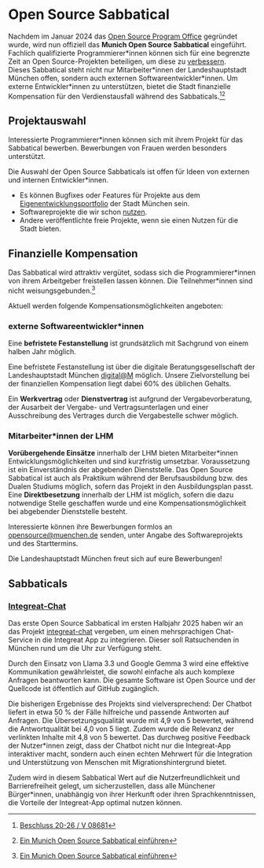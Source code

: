 # Open Source Sabbatical

Nachdem im Januar 2024 das [Open Source Program Office](./ospo) gegründet wurde, wird nun offiziell das **Munich Open Source Sabbatical** eingeführt.
Fachlich qualifizierte Programmierer\*innen können sich für eine begrenzte Zeit an Open Source-Projekten beteiligen, um diese zu [verbessern](./improve).  
Dieses Sabbatical steht nicht nur Mitarbeiter\*innen der Landeshauptstadt München offen, sondern auch externen Softwareentwickler\*innen.
Um externe Entwickler*innen zu unterstützen, bietet die Stadt finanzielle Kompensation für den Verdienstausfall während des Sabbaticals.[^beschluss][^antrag]

## Projektauswahl

Interessierte Programmierer\*innen können sich mit ihrem Projekt für das Sabbatical bewerben.
Bewerbungen von Frauen werden besonders unterstützt.

Die Auswahl der Open Source Sabbaticals ist offen für Ideen von externen und internen Entwickler*innen.

* Es können Bugfixes oder Features für Projekte aus dem [Eigenentwicklungsportfolio](https://github.com/it-at-m) der Stadt München sein.
* Softwareprojekte die wir schon [nutzen](use).
* Andere veröffentlichte freie Projekte, wenn sie einen Nutzen für die Stadt bieten.

## Finanzielle Kompensation

Das Sabbatical wird attraktiv vergütet, sodass sich die Programmierer\*innen von ihrem Arbeitgeber freistellen lassen können.
Die Teilnehmer\*innen sind nicht weisungsgebunden.[^antrag]

Aktuell werden folgende Kompensationsmöglichkeiten angeboten:

### externe Softwareentwickler\*innen

Eine __befristete Festanstellung__ ist grundsätzlich mit Sachgrund von einem halben Jahr möglich.

Eine befristete Festanstellung ist über die digitale Beratungsgesellschaft der Landeshauptstadt München [digital@M](https://digital-at-m.de/) möglich.
Unsere Zielvorstellung bei der finanziellen Kompensation liegt dabei 60% des üblichen Gehalts.

Ein __Werkvertrag__ oder __Dienstvertrag__ ist aufgrund der Vergabevorberatung, der Ausarbeit der Vergabe- und Vertragsunterlagen und einer Ausschreibung des Vertrages durch die Vergabestelle schwer möglich.

### Mitarbeiter*innen der LHM

__Vorübergehende Einsätze__ innerhalb der LHM bieten Mitarbeiter\*innen Entwicklungsmöglichkeiten und sind kurzfristig umsetzbar.
Voraussetzung ist ein Einverständnis der abgebenden Dienststelle.
Das Open Source Sabbatical ist auch als Praktikum während der Berufsausbildung bzw. des Dualen Studiums möglich, sofern das Projekt in den Ausbildungsplan passt.  
Eine __Direktbesetzung__ innerhalb der LHM ist möglich, sofern die dazu notwendige Stelle geschaffen wurde und eine Kompensationsmöglichkeit bei abgebender Dienststelle besteht.

Interessierte können ihre Bewerbungen formlos an [opensource@muenchen.de](mailto:opensource@muenchen.de) senden, unter Angabe des Softwareprojekts und des Starttermins.

Die Landeshauptstadt München freut sich auf eure Bewerbungen!

## Sabbaticals

### [Integreat-Chat](software/integreat#open-source-sabbatical)

Das erste Open Source Sabbatical im ersten Halbjahr 2025 haben wir an das Projekt [integreat-chat](software/integreat#open-source-sabbatical) vergeben, um einen mehrsprachigen Chat-Service in die Integreat App zu integrieren. Dieser soll Ratsuchenden in München rund um die Uhr zur Verfügung steht.

Durch den Einsatz von Llama 3.3 und Google Gemma 3 wird eine effektive Kommunikation gewährleistet, die sowohl einfache als auch komplexe Anfragen beantworten kann. Die gesamte Software ist Open Source und der Quellcode ist öffentlich auf GitHub zugänglich. 

Die bisherigen  Ergebnisse des Projekts sind vielversprechend: Der Chatbot liefert in etwa 50 % der Fälle hilfreiche und passende Antworten auf Anfragen. Die Übersetzungsqualität wurde mit 4,9 von 5 bewertet, während die Antwortqualität bei 4,0 von 5 liegt. Zudem wurde die Relevanz der verlinkten Inhalte mit 4,8 von 5 bewertet. Das durchweg positive Feedback der Nutzer*innen zeigt, dass der Chatbot nicht nur die Integreat-App interaktiver macht, sondern auch einen echten Mehrwert für die Integration und Unterstützung von Menschen mit Migrationshintergrund bietet.

Zudem wird in diesem Sabbatical Wert auf die Nutzerfreundlichkeit und Barrierefreiheit gelegt, um sicherzustellen, dass alle Münchener Bürger*innen, unabhängig von ihrer Herkunft oder ihren Sprachkenntnissen, die Vorteile der Integreat-App optimal nutzen können.

[^antrag]: [Ein Munich Open Source Sabbatical einführen](https://risi.muenchen.de/risi/antrag/detail/6289826)
[^beschluss]: [Beschluss 20-26 / V 08681](https://risi.muenchen.de/risi/sitzungsvorlage/detail/7532900)
